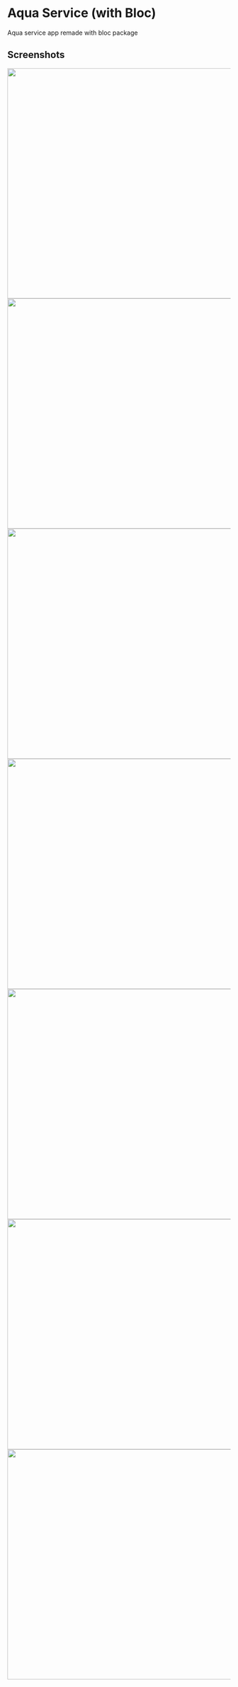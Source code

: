 # Aqua Service (with Bloc)

Aqua service app remade with bloc package

## Screenshots

<img src="screenshots/drawer.jpg" height="520px"> <img src="screenshots/orders.jpg" height="520px"> <img src="screenshots/clients.jpg" height="520px"> <img src="screenshots/fabrics.jpg" height="520px"> <img src="screenshots/order_edit.jpg" height="520px"> <img src="screenshots/client_edit.jpg" height="520px"> <img src="screenshots/fabric_edit.jpg" height="520px">